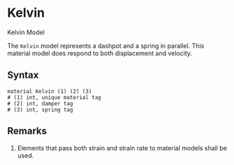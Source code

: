 # Kelvin

Kelvin Model

The `Kelvin` model represents a dashpot and a spring in parallel. This material model does respond to both displacement
and velocity.

## Syntax

```
material Kelvin (1) (2) (3)
# (1) int, unique material tag
# (2) int, damper tag
# (3) int, spring tag
```

## Remarks

1. Elements that pass both strain and strain rate to material models shall be used.
